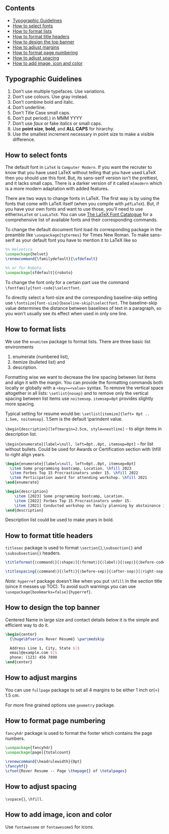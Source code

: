 ## Contents <!-- omit from toc -->
- [Typographic Guidelines](#typographic-guidelines)
- [How to select fonts](#how-to-select-fonts)
- [How to format lists](#how-to-format-lists)
- [How to format title headers](#how-to-format-title-headers)
- [How to design the top banner](#how-to-design-the-top-banner)
- [How to adjust margins](#how-to-adjust-margins)
- [How to format page numbering](#how-to-format-page-numbering)
- [How to adjust spacing](#how-to-adjust-spacing)
- [How to add image, icon and color](#how-to-add-image-icon-and-color)

## Typographic Guidelines

1. Don’t use multiple typefaces. Use variations.
2. Don’t use colours. Use gray instead.
3. Don’t combine bold and italic.
4. Don’t underline.
5. Don’t Title Case small caps.
6. Don’t put period(.) in MMM YYYY 
7. Don’t use *faux* or fake *italics* or small caps. 
8. Use **point size**, **bold**, and **ALL CAPS** for hirarchy.
9. Use the smallest increment necessary in point size to make a visible difference.


## How to select fonts

The default font in `LaTeX` is `Computer Modern`. If you want the recruter to know that you have used LaTeX without telling that you have used LaTeX then you should use this font. But, its sans-serif version isn't the prettiest, and it lacks small caps. There is a darker version of it called `mlmodern` which is a more modern adaptation with added features. 

There are two ways to change fonts in LaTeX. The first way is by using the fonts that come with LaTeX itself (when you compile with `pdfLaTeX`). But, if you have your own fonts and want to use those, you'll need to use either`XeLaTeX` or `LuaLaTeX`. You can use [The LaTeX Font Catalogue](https://tug.org/FontCatalogue/) for a comprehensive list of available fonts and their corresponding commands.

To change the default document font load its corresponding package in the preamble like `\usepackage{tgtermes}` for Times New Roman. To make sans-serif as your default font you have to mention it to LaTeX like so 
```latex
%% Helvetica
\usepackage{helvet}
\renewcommand{\familydefault}{\sfdefault}

%% or for Roboto
\usepackage[sfdefault]{roboto}
```

To change the font only for a certain part use the command `\fontfamily{font-code}\selectfont`.

To directly select a font-size and the corresponding baseline-skip setting use `\fontsize{font-size}{baseline-skip}\selectfont`. The baseline-skip value determines the distance between baselines of text in a paragraph, so you won't usually see its effect when used in only one line.


## How to format lists

We use the `enumitem` package to format lists. There are three basic list environments 
1. enumerate (numbered list), 
2. itemize (bulleted list) and 
3. description.

Formatting wise we want to decrease the line spacing between list items and align it with the margin. You can provide the formatting commands both locally or globally with a `<key>=<value>` syntax. To remove the vertical space altogether in all lists: `\setlist{nosep}` and to remove only the vertical spacing between list items use `noitemsep`. `itemsep=0pt` provides slightly more spacing. 

Typical setting for resume would be: `\setlist[itemize]{left= 0pt .. 1.5em, noitemsep}`. 1.5em is the default \parindent value. 

`\begin{description}[leftmargin=2.5cm, style=nextline]` - to align items in description list.

`\begin{enumerate}[label=\null, left=0pt..0pt, itemsep=0pt]` - for list without bullets. Could be used for Awards or Certification section with \hfill to right align years.

```latex
\begin{enumerate}[label=\null, left=0pt..0pt, itemsep=0pt]
  \item Some programming bootcamp, Location. \hfill 2023
  \item Forbes Top 15 Procrastinators under 15. \hfill 2022
  \item Perticipation award for attending workshop. \hfill 2021
\end{enumerate}

\begin{description}
	\item [2023] Some programming bootcamp, Location.
	\item [2022] Forbes Top 15 Procrastinators under 15.
	\item [2021] Conducted workshop on family planning by abstainance in SomePlace.
\end{description}
```
Description list could be used to make years in bold.

## How to format title headers

`titlesec` package is used to format `\section{}`,`\subsection{}` and `\subsubsection{}` headers. 

```latex
\titleformat{⟨command⟩}[⟨shape⟩]{⟨format⟩}{⟨label⟩}{⟨sep⟩}{⟨before-code⟩}[⟨after-code⟩]

\titlespacing{⟨command⟩}{⟨left⟩}{⟨before-sep⟩}{⟨after-sep⟩}[⟨right-sep⟩]
```

*Note*: `hyperref` package doesn't like when you put `\hfill` in the section title (since it messes up TOC). To avoid such warnings you can use `\usepackage[bookmarks=false]{hyperref}`.

## How to design the top banner

Centered Name in large size and contact details below it is the simple and efficient way to do it. 

```latex
\begin{center}
  {\huge\bfseries Rover Résumé} \par\medskip

  Address Line 1, City, State $|$ 
  email@example.com $|$ 
  phone: (123) 456 7890 
\end{center}
```

## How to adjust margins

You can use `fullpage` package to set all 4 mar­gins to be ei­ther 1 inch or(=) 1.5 cm. 

For more fine grained options use `geometry` package.

## How to format page numbering

`fancyhdr` package is used to format the footer which contains the page numbers.


```latex
\usepackage{fancyhdr}
\usepackage[page]{totalcount}
   
\renewcommand{\headrulewidth}{0pt}	
\fancyhf{}							
\cfoot{Rover Resume -- Page \thepage{} of \totalpages}
```


## How to adjust spacing

`\vspace{}`, `\hfill`.

## How to add image, icon and color

Use `fontawesome` or `fontawesome5` for icons.
